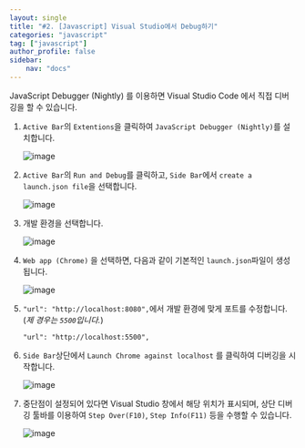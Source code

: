 ```yaml
---
layout: single
title: "#2. [Javascript] Visual Studio에서 Debug하기"
categories: "javascript"
tag: ["javascript"]
author_profile: false
sidebar: 
    nav: "docs"
---
```


JavaScript Debugger (Nightly) 를 이용하면 Visual Studio Code 에서 직접 디버깅을 할 수 있습니다.

1. `Active Bar`의 `Extentions`을 클릭하여 `JavaScript Debugger (Nightly)`를 설치합니다.

    ![image](https://github.com/user-attachments/assets/addc7c89-c4e0-4c49-a548-a37bcbb8ed2b)

2. `Active Bar`의 `Run and Debug`를 클릭하고, `Side Bar`에서 `create a launch.json file`을 선택합니다.

    ![image](https://github.com/user-attachments/assets/edeec229-e4dd-473c-892a-df9b97ddb87d)

3.  개발 환경을 선택합니다. 

    ![image](https://github.com/user-attachments/assets/c056d780-fd0d-432a-899e-a2af88669ccc)

4. `Web app (Chrome)` 을 선택하면, 다음과 같이 기본적인 `launch.json`파일이 생성됩니다.

    ![image](https://github.com/user-attachments/assets/51ed7bb2-56e2-4cc9-9f42-c18b5a73117e)

5.  `"url": "http://localhost:8080",`에서 개발 환경에 맞게 포트를 수정합니다.(*제 경우는 `5500`입니다.*)

    `"url": "http://localhost:5500",`

6. `Side Bar`상단에서 `Launch Chrome against localhost` 를 클릭하여 디버깅을 시작합니다.

    ![image](https://github.com/user-attachments/assets/87938749-e061-46a6-9e0a-af0f9266e24b)
    
7. 중단점이 설정되어 있다면 Visual Studio 창에서 해당 위치가 표시되며, 상단 디버깅 툴바를 이용하여 `Step Over(F10)`, `Step Info(F11)` 등을 수행할 수 있습니다. 

    ![image](https://github.com/user-attachments/assets/1d643658-edfd-4bfc-9997-a0522d5ec3e2)